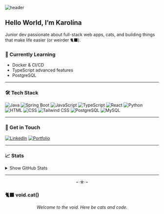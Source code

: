 ![header](https://capsule-render.vercel.app/api?type=waving&height=250&color=0:A1B5D8,100:624CAB&text={DickovaDev.eu}&section=header&textBg=false&fontAlign=26&fontSize=45&descAlign=23&descAlignY=35&strokeWidth=1&stroke=624CAB&fontAlignY=41)

## Hello World, I’m Karolína

Junior dev passionate about full-stack web apps, cats, and building things that make life easier (or weirder 🐈‍⬛).

### 🔮 Currently Learning
- Docker & CI/CD
- TypeScript advanced features
- PostgreSQL

---

### 🛠️ Tech Stack

![Java](https://img.shields.io/badge/Java-ED8B00?style=for-the-badge&logo=java&logoColor=white)
![Spring Boot](https://img.shields.io/badge/Spring_Boot-6DB33F?style=for-the-badge&logo=spring-boot&logoColor=white)
![JavaScript](https://img.shields.io/badge/JavaScript-F7DF1E?style=for-the-badge&logo=javascript&logoColor=black)
![TypeScript](https://img.shields.io/badge/TypeScript-3178C6?style=for-the-badge&logo=typescript&logoColor=white)
![React](https://img.shields.io/badge/React-20232A?style=for-the-badge&logo=react&logoColor=61DAFB)
![Python](https://img.shields.io/badge/Python-3776AB?style=for-the-badge&logo=python&logoColor=white)
![HTML](https://img.shields.io/badge/HTML-E34F26?style=for-the-badge&logo=html5&logoColor=white)
![CSS](https://img.shields.io/badge/CSS-1572B6?style=for-the-badge&logo=css3&logoColor=white)
![Tailwind CSS](https://img.shields.io/badge/Tailwind_CSS-06B6D4?style=for-the-badge&logo=tailwindcss&logoColor=white)
![PostgreSQL](https://img.shields.io/badge/PostgreSQL-4169E1?style=for-the-badge&logo=postgresql&logoColor=white)
![MySQL](https://img.shields.io/badge/MySQL-4479A1?style=for-the-badge&logo=mysql&logoColor=white)

---

### 💬 Get in Touch

[![LinkedIn](https://img.shields.io/badge/LinkedIn-0A66C2?logo=linkedin&logoColor=white&style=for-the-badge)](https://www.linkedin.com/in/dickovadev/) 
[![Portfolio](https://img.shields.io/badge/Portfolio-22223b?logo=githubpages&logoColor=white&style=for-the-badge)](https://dickovadev.eu)

---

### 📈 Stats
<details>
  <summary>Show GitHub Stats</summary>
  
  ![Github stats](https://github-readme-stats.vercel.app/api?username=kajcak&show_icons=true&theme=tokyonight)
  ![Top Langs](https://github-readme-stats.vercel.app/api/top-langs/?username=kajcak&layout=donut&theme=tokyonight)
</details>

---

<div align="center">
⋆⋅☆⋅⋆
</div>

### 🐈‍⬛ void.cat()

<p align="center"><i>Welcome to the void. Here be cats and code.</i></p>
